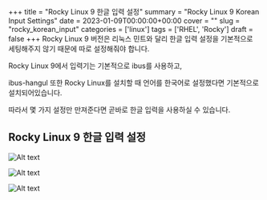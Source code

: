 +++
title = "Rocky Linux 9 한글 입력 설정"
summary = "Rocky Linux 9 Korean Input Settings"
date = 2023-01-09T00:00:00+00:00
cover = ""
slug = "rocky_korean_input"
categories = ['linux']
tags = ['RHEL', 'Rocky']
draft = false
+++
Rocky Linux 9 버전은 리눅스 민트와 달리 한글 입력 설정을 기본적으로 세팅해주지 않기 때문에 따로 설정해줘야 합니다.

Rocky Linux 9에서 입력기는 기본적으로 ibus를 사용하고,

ibus-hangul 또한 Rocky Linux를 설치할 때 언어를 한국어로 설정했다면 기본적으로 설치되어있습니다.

따라서 몇 가지 설정만 만져준다면 곧바로 한글 입력을 사용하실 수 있습니다.


## Rocky Linux 9 한글 입력 설정

![Alt text](/../../images/2023/2023-01-09_1_rocky_korean/1.png)  

![Alt text](/../../images/2023/2023-01-09_1_rocky_korean/2.png)  

![Alt text](/../../images/2023/2023-01-09_1_rocky_korean/3.png)  